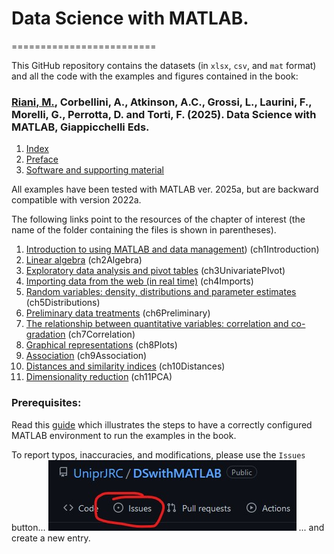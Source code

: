 # Data Science with MATLAB.

\=========================

This GitHub repository contains the datasets (in `xlsx`, `csv`, and `mat` format) and all the code with the examples and figures contained in the book:

### [Riani, M.](http://www.riani.it), Corbellini, A., Atkinson, A.C., Grossi, L., Laurini, F., Morelli, G., Perrotta, D. and Torti, F. (2025). Data Science with MATLAB, Giappicchelli Eds.

1.  [Index](https://github.com/UniprJRC/DSwithMATLAB/tree/main/resources/index.pdf)
2.  [Preface](https://github.com/UniprJRC/DSwithMATLAB/tree/main/resources/preface.pdf)
3.  [Software and supporting material](https://github.com/UniprJRC/DSwithMATLAB/tree/main/resources/supporting_material.pdf)


All examples have been tested with MATLAB ver. 2025a, but are backward compatible with version 2022a.

The following links point to the resources of the chapter of interest (the name of the folder containing the files is shown in parentheses).

1.  [Introduction to using MATLAB and data management](https://github.com/UniprJRC/DSwithMATLAB/tree/main/matlabfilesuk/ch1Introduction)) (ch1Introduction)
2.  [Linear algebra](https://github.com/UniprJRC/DSwithMATLAB/tree/main/matlabfilesuk/ch2Algebra) (ch2Algebra)
3.  [Exploratory data analysis and pivot tables](https://github.com/UniprJRC/DSwithMATLAB/tree/main/matlabfilesuk/ch3UnivariatePIvot) (ch3UnivariatePIvot)
4.  [Importing data from the web (in real time)](https://github.com/UniprJRC/DSwithMATLAB/tree/main/matlabfilesuk/ch4Imports) (ch4Imports)
5.  [Random variables: density, distributions and parameter estimates](https://github.com/UniprJRC/DSwithMATLAB/tree/main/matlabfilesuk/ch5Distributions) (ch5Distributions)
6.  [Preliminary data treatments](https://github.com/UniprJRC/DSwithMATLAB/tree/main/matlabfilesuk/ch6Preliminary) (ch6Preliminary)
7.  [The relationship between quantitative variables: correlation and co-gradation](https://github.com/UniprJRC/DSwithMATLAB/tree/main/matlabfilesuk/ch7Correlation) (ch7Correlation)
8.  [Graphical representations](https://github.com/UniprJRC/DSwithMATLAB/tree/main/matlabfilesuk/ch8Plots) (ch8Plots)
9.  [Association](https://github.com/UniprJRC/DSwithMATLAB/tree/main/matlabfilesuk/ch9Association) (ch9Association)
10. [Distances and similarity indices](https://github.com/UniprJRC/DSwithMATLAB/tree/main/matlabfilesuk/ch10Distances) (ch10Distances)
11. [Dimensionality reduction](https://github.com/UniprJRC/DSwithMATLAB/tree/main/matlabfilesuk/ch11PCA) (ch11PCA)


### Prerequisites:

Read this [guide](https://github.com/UniprJRC/DSwithMATLAB/tree/main/resources/supporting_material.pdf) which illustrates the steps to have a correctly configured MATLAB environment to run the examples in the book.

To report typos, inaccuracies, and modifications, please use the `Issues` button...
![Issues](https://github.com/UniprJRC/DSwithMATLAB/blob/main/issues.jpg?raw=true)
... and create a new entry.


